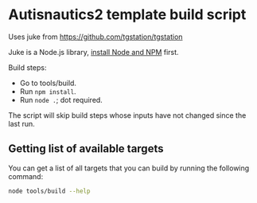 # Autisnautics2 template build script

Uses juke from <https://github.com/tgstation/tgstation>


Juke is a Node.js library, [install Node and NPM](https://nodejs.org/en/download) first.

Build steps:
- Go to tools/build.
- Run `npm install`.
- Run `node .`; dot required.

The script will skip build steps whose inputs have not changed since the last run.

## Getting list of available targets

You can get a list of all targets that you can build by running the following command:

```sh
node tools/build --help
```